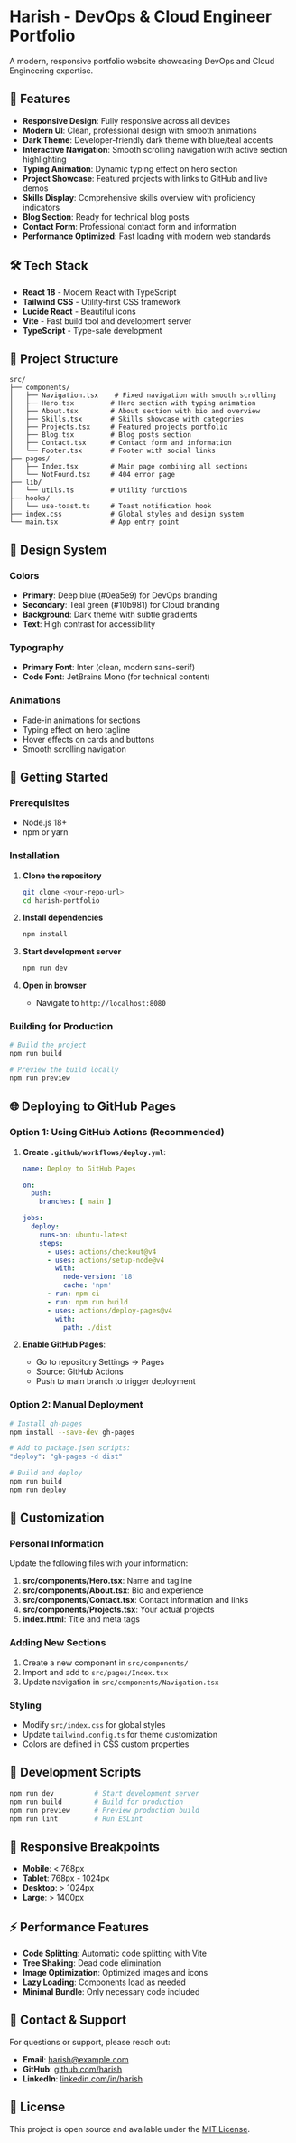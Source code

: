 
# Harish - DevOps & Cloud Engineer Portfolio

A modern, responsive portfolio website showcasing DevOps and Cloud Engineering expertise.

## 🚀 Features

- **Responsive Design**: Fully responsive across all devices
- **Modern UI**: Clean, professional design with smooth animations
- **Dark Theme**: Developer-friendly dark theme with blue/teal accents
- **Interactive Navigation**: Smooth scrolling navigation with active section highlighting
- **Typing Animation**: Dynamic typing effect on hero section
- **Project Showcase**: Featured projects with links to GitHub and live demos
- **Skills Display**: Comprehensive skills overview with proficiency indicators
- **Blog Section**: Ready for technical blog posts
- **Contact Form**: Professional contact form and information
- **Performance Optimized**: Fast loading with modern web standards

## 🛠️ Tech Stack

- **React 18** - Modern React with TypeScript
- **Tailwind CSS** - Utility-first CSS framework
- **Lucide React** - Beautiful icons
- **Vite** - Fast build tool and development server
- **TypeScript** - Type-safe development

## 📁 Project Structure

```
src/
├── components/
│   ├── Navigation.tsx    # Fixed navigation with smooth scrolling
│   ├── Hero.tsx         # Hero section with typing animation
│   ├── About.tsx        # About section with bio and overview
│   ├── Skills.tsx       # Skills showcase with categories
│   ├── Projects.tsx     # Featured projects portfolio
│   ├── Blog.tsx         # Blog posts section
│   ├── Contact.tsx      # Contact form and information
│   └── Footer.tsx       # Footer with social links
├── pages/
│   ├── Index.tsx        # Main page combining all sections
│   └── NotFound.tsx     # 404 error page
├── lib/
│   └── utils.ts         # Utility functions
├── hooks/
│   └── use-toast.ts     # Toast notification hook
├── index.css            # Global styles and design system
└── main.tsx             # App entry point
```

## 🎨 Design System

### Colors
- **Primary**: Deep blue (#0ea5e9) for DevOps branding
- **Secondary**: Teal green (#10b981) for Cloud branding
- **Background**: Dark theme with subtle gradients
- **Text**: High contrast for accessibility

### Typography
- **Primary Font**: Inter (clean, modern sans-serif)
- **Code Font**: JetBrains Mono (for technical content)

### Animations
- Fade-in animations for sections
- Typing effect on hero tagline
- Hover effects on cards and buttons
- Smooth scrolling navigation

## 🚀 Getting Started

### Prerequisites
- Node.js 18+ 
- npm or yarn

### Installation

1. **Clone the repository**
   ```bash
   git clone <your-repo-url>
   cd harish-portfolio
   ```

2. **Install dependencies**
   ```bash
   npm install
   ```

3. **Start development server**
   ```bash
   npm run dev
   ```

4. **Open in browser**
   - Navigate to `http://localhost:8080`

### Building for Production

```bash
# Build the project
npm run build

# Preview the build locally
npm run preview
```

## 🌐 Deploying to GitHub Pages

### Option 1: Using GitHub Actions (Recommended)

1. **Create `.github/workflows/deploy.yml`**:
   ```yaml
   name: Deploy to GitHub Pages
   
   on:
     push:
       branches: [ main ]
   
   jobs:
     deploy:
       runs-on: ubuntu-latest
       steps:
         - uses: actions/checkout@v4
         - uses: actions/setup-node@v4
           with:
             node-version: '18'
             cache: 'npm'
         - run: npm ci
         - run: npm run build
         - uses: actions/deploy-pages@v4
           with:
             path: ./dist
   ```

2. **Enable GitHub Pages**:
   - Go to repository Settings → Pages
   - Source: GitHub Actions
   - Push to main branch to trigger deployment

### Option 2: Manual Deployment

```bash
# Install gh-pages
npm install --save-dev gh-pages

# Add to package.json scripts:
"deploy": "gh-pages -d dist"

# Build and deploy
npm run build
npm run deploy
```

## 📝 Customization

### Personal Information
Update the following files with your information:

1. **src/components/Hero.tsx**: Name and tagline
2. **src/components/About.tsx**: Bio and experience
3. **src/components/Contact.tsx**: Contact information and links
4. **src/components/Projects.tsx**: Your actual projects
5. **index.html**: Title and meta tags

### Adding New Sections
1. Create a new component in `src/components/`
2. Import and add to `src/pages/Index.tsx`
3. Update navigation in `src/components/Navigation.tsx`

### Styling
- Modify `src/index.css` for global styles
- Update `tailwind.config.ts` for theme customization
- Colors are defined in CSS custom properties

## 🔧 Development Scripts

```bash
npm run dev          # Start development server
npm run build        # Build for production
npm run preview      # Preview production build
npm run lint         # Run ESLint
```

## 📱 Responsive Breakpoints

- **Mobile**: < 768px
- **Tablet**: 768px - 1024px
- **Desktop**: > 1024px
- **Large**: > 1400px

## ⚡ Performance Features

- **Code Splitting**: Automatic code splitting with Vite
- **Tree Shaking**: Dead code elimination
- **Image Optimization**: Optimized images and icons
- **Lazy Loading**: Components load as needed
- **Minimal Bundle**: Only necessary code included

## 📧 Contact & Support

For questions or support, please reach out:
- **Email**: harish@example.com
- **GitHub**: [github.com/harish](https://github.com/harish)
- **LinkedIn**: [linkedin.com/in/harish](https://linkedin.com/in/harish)

## 📄 License

This project is open source and available under the [MIT License](LICENSE).

